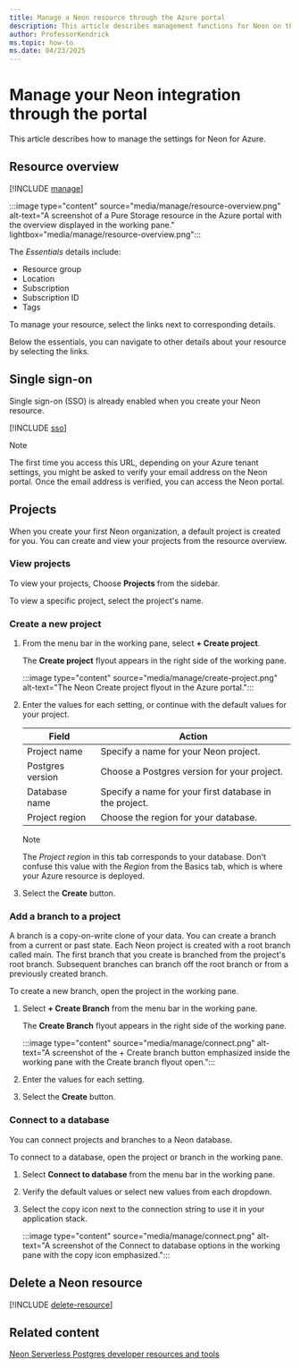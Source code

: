 ```yaml
---
title: Manage a Neon resource through the Azure portal
description: This article describes management functions for Neon on the Azure portal.
author: ProfessorKendrick
ms.topic: how-to
ms.date: 04/23/2025
---
```


# Manage your Neon integration through the portal

This article describes how to manage the settings for Neon for Azure.

## Resource overview

[!INCLUDE [manage](../includes/manage.md)]

:::image type="content" source="media/manage/resource-overview.png" alt-text="A screenshot of a Pure Storage resource in the Azure portal with the overview displayed in the working pane." lightbox="media/manage/resource-overview.png":::

The *Essentials* details include:

- Resource group
- Location
- Subscription
- Subscription ID
- Tags

To manage your resource, select the links next to corresponding details.

Below the essentials, you can navigate to other details about your resource by selecting the links.

## Single sign-on

Single sign-on (SSO) is already enabled when you create your Neon resource.

[!INCLUDE [sso](../includes/sso.md)]

> [!NOTE] 
> The first time you access this URL, depending on your Azure tenant settings, you might be asked to verify your email address on the Neon portal. Once the email address is verified, you can access the Neon portal.

## Projects

When you create your first Neon organization, a default project is created for you. You can create and view your projects from the resource overview.

### View projects

To view your projects, Choose **Projects** from the sidebar.

To view a specific project, select the project's name.

### Create a new project

1. From the menu bar in the working pane, select **+ Create project**.

    The **Create project** flyout appears in the right side of the working pane.

    :::image type="content" source="media/manage/create-project.png" alt-text="The Neon Create project flyout in the Azure portal.":::

1. Enter the values for each setting, or continue with the default values for your project.

    |Field              |Action                                                             |
    |-------------------|-------------------------------------------------------------------|
    |Project name       |Specify a name for your Neon project.                              |
    |Postgres version   |Choose a Postgres version for your project.                        |
    |Database name      |Specify a name for your first database in the project.             |
    |Project region     |Choose the region for your database.                               |

    > [!NOTE]
    > The *Project region* in this tab corresponds to your database. 
    > Don't confuse this value with the *Region* from the Basics tab, which is where your Azure resource is deployed.

1. Select the **Create** button.

### Add a branch to a project

A branch is a copy-on-write clone of your data.  You can create a branch from a current or past state.  Each Neon project is created with a root branch called main.  The first branch that you create is branched from the project's root branch.  Subsequent branches can branch off the root branch or from a previously created branch.

To create a new branch, open the project in the working pane.

1. Select **+ Create Branch** from the menu bar in the working pane.

    The **Create Branch** flyout appears in the right side of the working pane.

    :::image type="content" source="media/manage/connect.png" alt-text="A screenshot of the + Create branch button emphasized inside the working pane with the Create branch flyout open.":::

1. Enter the values for each setting.

1. Select the **Create** button.

### Connect to a database

You can connect projects and branches to a Neon database.

To connect to a database, open the project or branch in the working pane.

1. Select **Connect to database** from the menu bar in the working pane. 

1. Verify the default values or select new values from each dropdown.

1. Select the copy icon next to the connection string to use it in your application stack.

    :::image type="content" source="media/manage/connect.png" alt-text="A screenshot of the Connect to database options in the working pane with the copy icon emphasized.":::

## Delete a Neon resource

[!INCLUDE [delete-resource](../includes/delete-resource.md)]

## Related content

[Neon Serverless Postgres developer resources and tools](tools.md)
